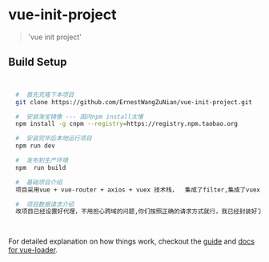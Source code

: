 # vue-init-project

> 'vue init project'

## Build Setup
``` bash


  #  首先克隆下本项目  
  git clone https://github.com/ErnestWangZuNian/vue-init-project.git

  #  安装淘宝镜像 --- 国内npm install太慢
  npm install -g cnpm --registry=https://registry.npm.taobao.org

  #  安装完毕后本地运行项目
  npm run dev 

  #  发布到生产环境 
  npm  run build

  #  基础项目介绍
  项目采用vue + vue-router + axios + vuex 技术栈，  集成了filter,集成了vuex,集成了elementui框架，封装了ajax请求,用于我们初始化项目是个不错的选择

  #  项目数据请求介绍
  改项目已经设置好代理，不用担心跨域的问题,你们按照正确的请求方式就行，我已经封装好了请求，请求都写在fetch-api.js

  
```



For detailed explanation on how things work, checkout the [guide](http://vuejs-templates.github.io/webpack/) and [docs for vue-loader](http://vuejs.github.io/vue-loader).

